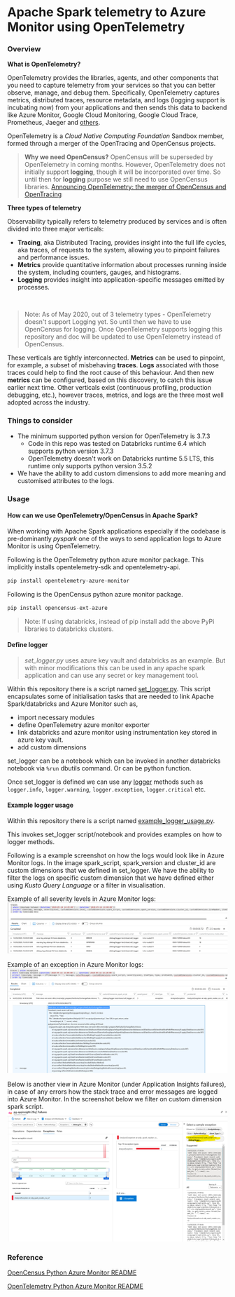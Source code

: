 # Apache Spark telemetry to Azure Monitor using OpenTelemetry

### **Overview**
**What is OpenTelemetry?**

OpenTelemetry provides the libraries, agents, and other components that you need to capture telemetry from your services so that you can better observe, manage, and debug them. Specifically, OpenTelemetry captures metrics, distributed traces, resource metadata, and logs (logging support is incubating now) from your applications and then sends this data to backend like Azure Monitor, Google Cloud Monitoring, Google Cloud Trace, Prometheus, Jaeger and [others](https://opentelemetry.io/registry/?s=exporter).

OpenTelemetry is a *Cloud Native Computing Foundation* Sandbox member, formed through a merger of the OpenTracing and OpenCensus projects.

> **Why we need OpenCensus?** OpenCensus will be superseded by OpenTelemetry in coming months. However, OpenTelemetry does not initially support **logging**, though it will be incorporated over time. So until then for **logging** purpose we still need to use OpenCensus libraries. [Announcing OpenTelemetry: the merger of OpenCensus and OpenTracing](https://cloudblogs.microsoft.com/opensource/2019/05/23/announcing-opentelemetry-cncf-merged-opencensus-opentracing/)


**Three types of telemetry**

Observability typically refers to telemetry produced by services and is often divided into three major verticals:

* **Tracing**, aka Distributed Tracing, provides insight into the full life cycles, aka traces, of requests to the system, allowing you to pinpoint failures and performance issues.
* **Metrics** provide quantitative information about processes running inside the system, including counters, gauges, and histograms.
* **Logging** provides insight into application-specific messages emitted by processes.

 
> Note: As of May 2020, out of 3 telemetry types - OpenTelemetry doesn't support Logging yet. So until then we have to use OpenCensus for logging. Once OpenTelemetry supports logging this repository and doc will be updated to use OpenTelemetry instead of OpenCensus.

These verticals are tightly interconnected. **Metrics** can be used to pinpoint, for example, a subset of misbehaving **traces**. **Logs** associated with those traces could help to find the root cause of this behaviour. And then new **metrics** can be configured, based on this discovery, to catch this issue earlier next time. Other verticals exist (continuous profiling, production debugging, etc.), however traces, metrics, and logs are the three most well adopted across the industry.

### **Things to consider**

- The minimum supported python version for OpenTelemetry is 3.7.3	
    - Code in this repo was tested on Databricks runtime 6.4 which supports python version 3.7.3
    - OpenTelemetry doesn't work on Databricks runtime 5.5 LTS, this runtime only supports python version 3.5.2	
- We have the ability to add custom dimensions to add more meaning and customised attributes to the logs.

### **Usage**

#### **How can we use OpenTelemetry/OpenCensus in Apache Spark?**

When working with Apache Spark applications especially if the codebase is pre-dominantly *pyspark* one of the ways to send application logs to Azure Monitor is using OpenTelemetry.

Following is the OpenTelemetry python azure monitor package. This implicitly installs opentelemetry-sdk and opentelemetry-api.

````python
pip install opentelemetry-azure-monitor
````

Following is the OpenCensus python azure monitor package.
````python
pip install opencensus-ext-azure
````
> Note: If using databricks, instead of pip install add the above PyPi libraries to databricks clusters.

#### **Define logger**
> *set_logger.py* uses azure key vault and databricks as an example. But with minor modifications this can be used in any apache spark application and can use any secret or key management tool.

Within this repository there is a script named [set_logger.py](src\set_logger.py). This script encapsulates some of initialisation tasks that are needed to link Apache Spark/databricks and Azure Monitor such as,
- import necessary modules
- define OpenTelemetry azure monitor exporter
- link databricks and azure monitor using instrumentation key stored in azure key vault.
- add custom dimensions

set_logger can be a notebook which can be invoked in another databricks notebook via `%run` dbutils command. Or can be python function.

Once set_logger is defined we can use any [logger](https://docs.python.org/3.7/library/logging.html#logging.Logger) methods such as `logger.info`, `logger.warning`, `logger.exception`, `logger.critical` etc.

#### **Example logger usage**
Within this repository there is a script named [example_logger_usage.py](src\example_logger_usage.py).

This invokes set_logger script/notebook and provides examples on how to logger methods.

Following is a example screenshot on how the logs would look like in Azure Monitor logs.
In the image spark_script, spark_version and cluster_id are custom dimensions that we defined in set_logger. We have the ability to filter the logs on specific custom dimension that we have defined either using *Kusto Query Language* or a filter in visualisation.

Example of all severity levels in Azure Monitor logs:
![](img\screenshot_azure_monitor_log_datarbicks.png)

Example of an exception in Azure Monitor logs:
![](img\screenshot_azure_monitor_log_exception.png)

Below is another view in Azure Monitor (under Application Insights failures), in case of any errors how the stack trace and error messages are logged into Azure Monitor. In the screenshot below we filter on custom dimension spark script.
![](img\screenshot_azure_monitor_appinsight_failures.png)

### **Reference**

[OpenCensus Python Azure Monitor README]( https://github.com/census-instrumentation/opencensus-python/tree/master/contrib/opencensus-ext-azure )

[OpenTelemetry Python Azure Monitor README](https://github.com/microsoft/opentelemetry-azure-monitor-python)